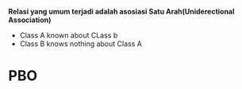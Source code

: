**Relasi yang umum terjadi adalah asosiasi Satu Arah(Uniderectional Association)**
- Class A known about CLass b
- Class B knows nothing about Class A
# PBO
